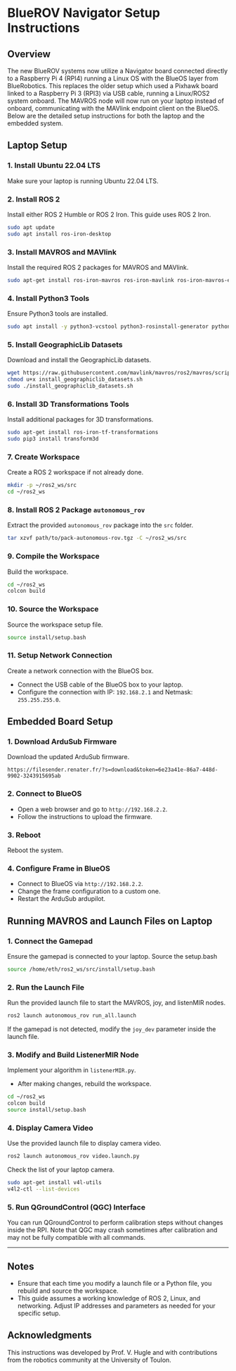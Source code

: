 # BlueROV Navigator Setup Instructions

## Overview
The new BlueROV systems now utilize a Navigator board connected directly to a Raspberry Pi 4 (RPI4) running a Linux OS with the BlueOS layer from BlueRobotics. This replaces the older setup which used a Pixhawk board linked to a Raspberry Pi 3 (RPI3) via USB cable, running a Linux/ROS2 system onboard. The MAVROS node will now run on your laptop instead of onboard, communicating with the MAVlink endpoint client on the BlueOS. Below are the detailed setup instructions for both the laptop and the embedded system.

## Laptop Setup

### 1. Install Ubuntu 22.04 LTS
Make sure your laptop is running Ubuntu 22.04 LTS.

### 2. Install ROS 2
Install either ROS 2 Humble or ROS 2 Iron. This guide uses ROS 2 Iron.
```sh
sudo apt update
sudo apt install ros-iron-desktop
```

### 3. Install MAVROS and MAVlink
Install the required ROS 2 packages for MAVROS and MAVlink.
```sh
sudo apt-get install ros-iron-mavros ros-iron-mavlink ros-iron-mavros-extras ros-iron-mavros-msgs
```

### 4. Install Python3 Tools
Ensure Python3 tools are installed.
```sh
sudo apt install -y python3-vcstool python3-rosinstall-generator python3-osrf-pycommon
```

### 5. Install GeographicLib Datasets
Download and install the GeographicLib datasets.
```sh
wget https://raw.githubusercontent.com/mavlink/mavros/ros2/mavros/scripts/install_geographiclib_datasets.sh
chmod u+x install_geographiclib_datasets.sh
sudo ./install_geographiclib_datasets.sh
```

### 6. Install 3D Transformations Tools
Install additional packages for 3D transformations.
```sh
sudo apt-get install ros-iron-tf-transformations
sudo pip3 install transform3d
```

### 7. Create Workspace
Create a ROS 2 workspace if not already done.
```sh
mkdir -p ~/ros2_ws/src
cd ~/ros2_ws
```

### 8. Install ROS 2 Package `autonomous_rov`
Extract the provided `autonomous_rov` package into the `src` folder.
```sh
tar xzvf path/to/pack-autonomous-rov.tgz -C ~/ros2_ws/src
```

### 9. Compile the Workspace
Build the workspace.
```sh
cd ~/ros2_ws
colcon build
```

### 10. Source the Workspace
Source the workspace setup file.
```sh
source install/setup.bash
```

### 11. Setup Network Connection
Create a network connection with the BlueOS box.
- Connect the USB cable of the BlueOS box to your laptop.
- Configure the connection with IP: `192.168.2.1` and Netmask: `255.255.255.0`.

## Embedded Board Setup

### 1. Download ArduSub Firmware
Download the updated ArduSub firmware.
```plaintext
https://filesender.renater.fr/?s=download&token=6e23a41e-86a7-448d-9902-3243915695ab
```

### 2. Connect to BlueOS
- Open a web browser and go to `http://192.168.2.2`.
- Follow the instructions to upload the firmware.

### 3. Reboot
Reboot the system.

### 4. Configure Frame in BlueOS
- Connect to BlueOS via `http://192.168.2.2`.
- Change the frame configuration to a custom one.
- Restart the ArduSub ardupilot.

## Running MAVROS and Launch Files on Laptop

### 1. Connect the Gamepad
Ensure the gamepad is connected to your laptop. Source the setup.bash
```sh
source /home/eth/ros2_ws/src/install/setup.bash
```
### 2. Run the Launch File
Run the provided launch file to start the MAVROS, joy, and listenMIR nodes.
```sh
ros2 launch autonomous_rov run_all.launch
```
If the gamepad is not detected, modify the `joy_dev` parameter inside the launch file.

### 3. Modify and Build ListenerMIR Node
Implement your algorithm in `listenerMIR.py`.
- After making changes, rebuild the workspace.
```sh
cd ~/ros2_ws
colcon build
source install/setup.bash
```

### 4. Display Camera Video
Use the provided launch file to display camera video.
```sh
ros2 launch autonomous_rov video.launch.py
```
Check the list of your laptop camera.
```sh
sudo apt-get install v4l-utils
v4l2-ctl --list-devices
```

### 5. Run QGroundControl (QGC) Interface
You can run QGroundControl to perform calibration steps without changes inside the RPI. Note that QGC may crash sometimes after calibration and may not be fully compatible with all commands.

---

## Notes
- Ensure that each time you modify a launch file or a Python file, you rebuild and source the workspace.
- This guide assumes a working knowledge of ROS 2, Linux, and networking. Adjust IP addresses and parameters as needed for your specific setup.

## Acknowledgments
This instructions was developed by Prof. V. Hugle and with contributions from the robotics community at the University of Toulon.
